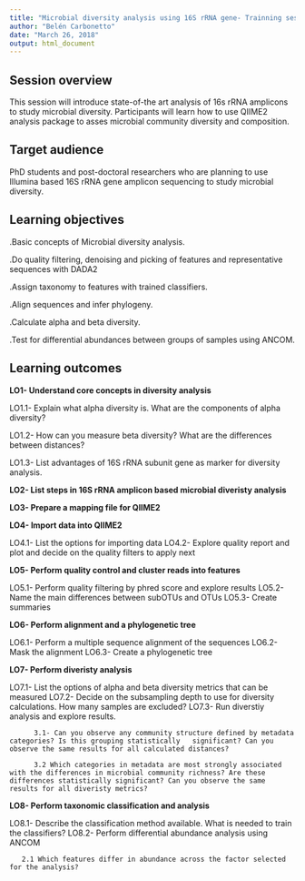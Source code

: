 ```yaml
---
title: "Microbial diversity analysis using 16S rRNA gene- Trainning session with QIIME2"
author: "Belén Carbonetto"
date: "March 26, 2018"
output: html_document
---
```

## Session overview

This session will introduce state-of-the art analysis of 16s rRNA amplicons to study microbial diversity. Participants will learn how to use QIIME2 analysis package to asses microbial community diversity and composition.

## Target audience

PhD students and post-doctoral researchers who are planning to use Illumina based 16S rRNA gene amplicon sequencing to study microbial diversity.

## Learning objectives

  .Basic concepts of Microbial diversity analysis.

  .Do quality filtering, denoising and picking of features and representative sequences with DADA2

  .Assign taxonomy to features with trained classifiers.

  .Align sequences and infer phylogeny.

  .Calculate alpha and beta diversity.

  .Test for differential abundances between groups of samples using ANCOM.

## Learning outcomes

**LO1- Understand core concepts in diversity analysis**
 
 LO1.1- Explain what alpha diversity is. What are the components of alpha diversity?
   
 LO1.2- How can you measure beta diversity? What are the differences between distances?
 
 LO1.3- List advantages of 16S rRNA subunit gene as marker for diversity analysis.
 
**LO2- List steps in 16S rRNA amplicon based microbial diveristy analysis**

**LO3- Prepare a mapping file for QIIME2**

**LO4- Import data into QIIME2**

 LO4.1- List the options for importing data
 LO4.2- Explore quality report and plot and decide on the quality filters to apply next

**LO5- Perform quality control and cluster reads into features**

 LO5.1- Perform quality filtering by phred score and explore results
 LO5.2- Name the main differences between subOTUs and OTUs
 LO5.3- Create summaries
 
**LO6- Perform alignment and a phylogenetic tree**

 LO6.1- Perform a multiple sequence alignment of the sequences
 LO6.2- Mask the alignment
 LO6.3- Create a phylogenetic tree
 
**LO7- Perform diveristy analysis**

 LO7.1- List the options of alpha and beta diversity metrics that can be measured
 LO7.2- Decide on the subsampling depth to use for diversity calculations. How many samples are excluded?
 LO7.3- Run diverstiy analysis and explore results. 
 
          3.1- Can you observe any community structure defined by metadata categories? Is this grouping statistically   significant? Can you observe the same results for all calculated distances?
          
          3.2 Which categories in metadata are most strongly associated with the differences in microbial community richness? Are these differences statistically significant? Can you observe the same results for all diveristy metrics?
          
                  
**LO8- Perform taxonomic classification and analysis**

LO8.1- Describe the classification method available. What is needed to train the classifiers?
LO8.2- Perform differential abundance analysis using ANCOM

       2.1 Which features differ in abundance across the factor selected for the analysis?
